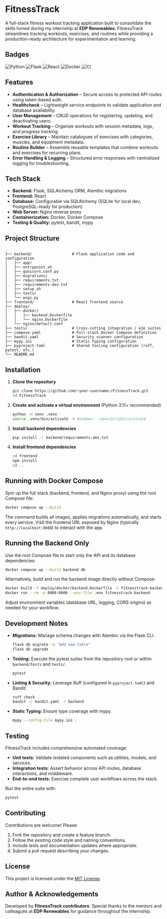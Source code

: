 # FitnessTrack

A full-stack fitness workout tracking application built to consolidate the skills honed during my internship at **EDP Renewables**. FitnessTrack streamlines tracking workouts, exercises, and routines while providing a production-ready architecture for experimentation and learning.

## Badges

![Python](https://img.shields.io/badge/Python-3.11%2B-blue?logo=python)
![Flask](https://img.shields.io/badge/Flask-2.x-black?logo=flask)
![React](https://img.shields.io/badge/React-18-61dafb?logo=react&logoColor=white)
![Docker](https://img.shields.io/badge/Docker-Ready-2496ed?logo=docker&logoColor=white)
![CI](https://img.shields.io/badge/CI-GitHub%20Actions-lightgrey?logo=github)

## Features

- **Authentication & Authorization** – Secure access to protected API routes using token-based auth.
- **Healthcheck** – Lightweight service endpoints to validate application and database availability.
- **User Management** – CRUD operations for registering, updating, and deactivating users.
- **Workout Tracking** – Organize workouts with session metadata, logs, and progress tracking.
- **Exercise Library** – Maintain catalogues of exercises with categories, muscles, and equipment metadata.
- **Routine Builder** – Assemble reusable templates that combine workouts and exercises for recurring plans.
- **Error Handling & Logging** – Structured error responses with centralized logging for troubleshooting.

## Tech Stack

- **Backend:** Flask, SQLAlchemy ORM, Alembic migrations
- **Frontend:** React
- **Database:** Configurable via SQLAlchemy (SQLite for local dev, PostgreSQL-ready for production)
- **Web Server:** Nginx reverse proxy
- **Containerization:** Docker, Docker Compose
- **Testing & Quality:** pytest, bandit, mypy

## Project Structure

```text
.
├── backend/                  # Flask application code and configuration
│   ├── app/
│   ├── entrypoint.sh
│   ├── gunicorn.conf.py
│   ├── migrations/
│   ├── requirements.txt
│   ├── requirements-dev.txt
│   ├── setup.sh
│   ├── tests/
│   └── wsgi.py
├── frontend/                 # React frontend source
├── deploy/
│   ├── docker/
│   │   ├── backend.Dockerfile
│   │   └── nginx.Dockerfile
│   └── nginx/default.conf
├── tests/                    # Cross-cutting integration / e2e suites
├── compose.yaml              # Full-stack Docker Compose definition
├── bandit.yaml               # Security scanner configuration
├── mypy.ini                  # Static typing configuration
├── pyproject.toml            # Shared tooling configuration (ruff, pytest, etc.)
└── README.md
```

## Installation

1. **Clone the repository**
   ```bash
   git clone https://github.com/<your-username>/FitnessTrack.git
   cd FitnessTrack
   ```
2. **Create and activate a virtual environment** (Python 3.11+ recommended)
   ```bash
   python -m venv .venv
   source .venv/bin/activate  # Windows: .venv\Scripts\activate
   ```
3. **Install backend dependencies**
   ```bash
   pip install -r backend/requirements-dev.txt
   ```
4. **Install frontend dependencies**
   ```bash
   cd frontend
   npm install
   cd ..
   ```

## Running with Docker Compose

Spin up the full stack (backend, frontend, and Nginx proxy) using the root Compose file:

```bash
docker compose up --build
```

The command builds all images, applies migrations automatically, and starts every service. Visit the frontend URL exposed by Nginx (typically `http://localhost:8080`) to interact with the app.

## Running the Backend Only

Use the root Compose file to start only the API and its database dependencies:

```bash
docker compose up --build backend db
```

Alternatively, build and run the backend image directly without Compose:

```bash
docker build -f deploy/docker/backend.Dockerfile -t fitnesstrack-backend .
docker run --rm -p 8000:8000 --env-file .env fitnesstrack-backend
```

Adjust environment variables (database URL, logging, CORS origins) as needed for your workflow.

## Development Notes

- **Migrations:** Manage schema changes with Alembic via the Flask CLI.
  ```bash
  flask db migrate -m "Add new table"
  flask db upgrade
  ```
- **Testing:** Execute the pytest suites from the repository root or within `backend/tests` and `tests/`.
  ```bash
  pytest
  ```
- **Linting & Security:** Leverage Ruff (configured in `pyproject.toml`) and Bandit.
  ```bash
  ruff check .
  bandit -c bandit.yaml -r backend
  ```
- **Static Typing:** Ensure type coverage with mypy.
  ```bash
  mypy --config-file mypy.ini .
  ```

## Testing

FitnessTrack includes comprehensive automated coverage:

- **Unit tests:** Validate isolated components such as utilities, models, and services.
- **Integration tests:** Assert behavior across API routes, database interactions, and middleware.
- **End-to-end tests:** Exercise complete user workflows across the stack.

Run the entire suite with:

```bash
pytest
```

## Contributing

Contributions are welcome! Please:

1. Fork the repository and create a feature branch.
2. Follow the existing code style and naming conventions.
3. Include tests and documentation updates where appropriate.
4. Submit a pull request describing your changes.

## License

This project is licensed under the [MIT License](LICENSE).

## Author & Acknowledgements

Developed by **FitnessTrack contributors**. Special thanks to the mentors and colleagues at **EDP Renewables** for guidance throughout the internship.
